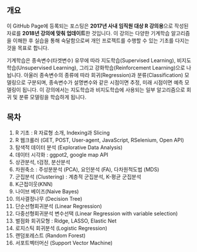 ## 개요

이 GitHub Page에 등록되는 포스팅은 **2017년 사내 임직원 대상 R 강의용**으로 작성된 자료를 **2018년 강의에 맞춰 업데이트**한 것입니다. 이 강의는 다양한 기계학습 알고리즘을 이해한 후 실습을 통해 숙달함으로써 개인 프로젝트를 수행할 수 있는 기초를 다지는 것을 목표로 합니다.

기계학습은 종속변수(타겟변수) 유무에 따라 지도학습(Supervised Learning), 비지도학습(Unsupervised Learning), 그리고 강화학습(Reinforcement Learning)으로 나뉩니다. 아울러 종속변수의 종류에 따라 회귀(Regression)과 분류(Classification) 모델링으로 구분되며, 종속변수가 설명변수와 같은 시점이면 추정, 미래 시점이면 예측 모델링이 됩니다. 이 강의에서는 지도학습과 비지도학습에 사용되는 일부 알고리즘으로 회귀 및 분류 모델링을 학습하게 됩니다.

목차
----

1.  R 기초 : R 자료형 소개, Indexing과 Slicing
2.  R 웹크롤러 (GET, POST, User-agent, JavaScript, RSelenium, Open API)
3.  탐색적 데이터 분석 (Explorative Data Analysis)
4.  데이터 시각화 : ggpot2, google map API
5.  상관분석, t검정, 분산분석
6.  차원축소 : 주성분분석 (PCA), 요인분석 (FA), 다차원척도법 (MDS)
7.  군집분석 (Clustering) : 계층적 군집분석, K-평균 군집분석
8.  K근접이웃(KNN)
9.  나이브 베이즈(Naive Bayes)
10. 의사결정나무 (Decision Tree)
11. 단순선형회귀분석 (Linear Regression)
12. 다중선형회귀분석 변수선택 (Linear Regression with variable selection)
13. 벌점화 회귀모형 : Ridge, LASSO, Elastic Net
14. 로지스틱 회귀분석 (Logistic Regression)
15. 랜덤포레스트 (Random Forest)
16. 서포트벡터머신 (Support Vector Machine)
